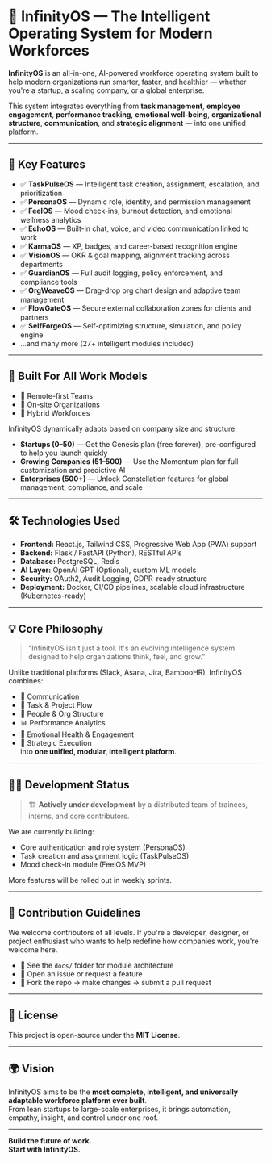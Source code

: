# 🌌 InfinityOS — The Intelligent Operating System for Modern Workforces

**InfinityOS** is an all-in-one, AI-powered workforce operating system built to help modern organizations run smarter, faster, and healthier — whether you're a startup, a scaling company, or a global enterprise.

This system integrates everything from **task management**, **employee engagement**, **performance tracking**, **emotional well-being**, **organizational structure**, **communication**, and **strategic alignment** — into one unified platform.

---

## 🚀 Key Features

- ✅ **TaskPulseOS** — Intelligent task creation, assignment, escalation, and prioritization  
- ✅ **PersonaOS** — Dynamic role, identity, and permission management  
- ✅ **FeelOS** — Mood check-ins, burnout detection, and emotional wellness analytics  
- ✅ **EchoOS** — Built-in chat, voice, and video communication linked to work  
- ✅ **KarmaOS** — XP, badges, and career-based recognition engine  
- ✅ **VisionOS** — OKR & goal mapping, alignment tracking across departments  
- ✅ **GuardianOS** — Full audit logging, policy enforcement, and compliance tools  
- ✅ **OrgWeaveOS** — Drag-drop org chart design and adaptive team management  
- ✅ **FlowGateOS** — Secure external collaboration zones for clients and partners  
- ✅ **SelfForgeOS** — Self-optimizing structure, simulation, and policy engine  
- ...and many more (27+ intelligent modules included)

---

## 🧠 Built For All Work Models

- 🏡 Remote-first Teams  
- 🏢 On-site Organizations  
- 🔄 Hybrid Workforces

InfinityOS dynamically adapts based on company size and structure:
- **Startups (0–50)** — Get the Genesis plan (free forever), pre-configured to help you launch quickly  
- **Growing Companies (51–500)** — Use the Momentum plan for full customization and predictive AI  
- **Enterprises (500+)** — Unlock Constellation features for global management, compliance, and scale

---

## 🛠️ Technologies Used

- **Frontend:** React.js, Tailwind CSS, Progressive Web App (PWA) support  
- **Backend:** Flask / FastAPI (Python), RESTful APIs  
- **Database:** PostgreSQL, Redis  
- **AI Layer:** OpenAI GPT (Optional), custom ML models  
- **Security:** OAuth2, Audit Logging, GDPR-ready structure  
- **Deployment:** Docker, CI/CD pipelines, scalable cloud infrastructure (Kubernetes-ready)

---

## 💡 Core Philosophy

> “InfinityOS isn't just a tool. It's an evolving intelligence system designed to help organizations think, feel, and grow.”

Unlike traditional platforms (Slack, Asana, Jira, BambooHR), InfinityOS combines:
- 💬 Communication  
- 🧩 Task & Project Flow  
- 👥 People & Org Structure  
- 📊 Performance Analytics  
- 🧘 Emotional Health & Engagement  
- 🎯 Strategic Execution  
into **one unified, modular, intelligent platform**.

---

## 👩‍💻 Development Status

> 🏗️ **Actively under development** by a distributed team of trainees, interns, and core contributors.

We are currently building:
- Core authentication and role system (PersonaOS)  
- Task creation and assignment logic (TaskPulseOS)  
- Mood check-in module (FeelOS MVP)

More features will be rolled out in weekly sprints.

---

## 🤝 Contribution Guidelines

We welcome contributors of all levels. If you're a developer, designer, or project enthusiast who wants to help redefine how companies work, you're welcome here.

- 📂 See the `docs/` folder for module architecture
- 🐛 Open an issue or request a feature
- 🔄 Fork the repo → make changes → submit a pull request

---

## 📜 License

This project is open-source under the **MIT License**.

---

## 🌍 Vision

InfinityOS aims to be the **most complete, intelligent, and universally adaptable workforce platform ever built**.  
From lean startups to large-scale enterprises, it brings automation, empathy, insight, and control under one roof.

---

**Build the future of work.**  
**Start with InfinityOS.**
